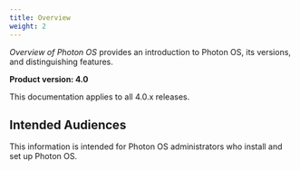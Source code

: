 ```yaml
---
title: Overview
weight: 2
---
```


*Overview of Photon OS* provides an introduction to Photon OS, its versions, and distinguishing features.

**Product version: 4.0**

This documentation applies to all 4.0.x releases.

## Intended Audiences

This information is intended for Photon OS administrators who install and set up Photon OS.

